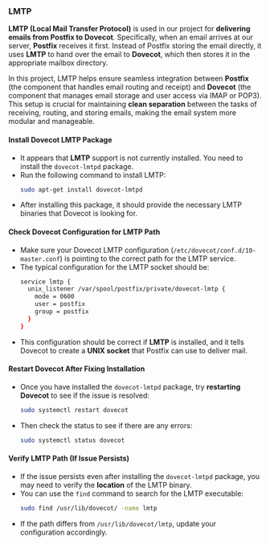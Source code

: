 ###  LMTP

**LMTP (Local Mail Transfer Protocol)** is used in our project for **delivering emails from Postfix to Dovecot**. Specifically, when an email arrives at our server, **Postfix** receives it first. Instead of Postfix storing the email directly, it uses **LMTP** to hand over the email to **Dovecot**, which then stores it in the appropriate mailbox directory.

In this project, LMTP helps ensure seamless integration between **Postfix** (the component that handles email routing and receipt) and **Dovecot** (the component that manages email storage and user access via IMAP or POP3). This setup is crucial for maintaining **clean separation** between the tasks of receiving, routing, and storing emails, making the email system more modular and manageable.


#### **Install Dovecot LMTP Package**
   - It appears that **LMTP** support is not currently installed. You need to install the `dovecot-lmtpd` package.
   - Run the following command to install LMTP:
     ```bash
     sudo apt-get install dovecot-lmtpd
     ```
   - After installing this package, it should provide the necessary LMTP binaries that Dovecot is looking for.

#### **Check Dovecot Configuration for LMTP Path**
   - Make sure your Dovecot LMTP configuration (`/etc/dovecot/conf.d/10-master.conf`) is pointing to the correct path for the LMTP service.
   - The typical configuration for the LMTP socket should be:
     ```bash
     service lmtp {
       unix_listener /var/spool/postfix/private/dovecot-lmtp {
         mode = 0600
         user = postfix
         group = postfix
       }
     }
     ```
   - This configuration should be correct if **LMTP** is installed, and it tells Dovecot to create a **UNIX socket** that Postfix can use to deliver mail.

#### **Restart Dovecot After Fixing Installation**
   - Once you have installed the `dovecot-lmtpd` package, try **restarting Dovecot** to see if the issue is resolved:
     ```bash
     sudo systemctl restart dovecot
     ```
   - Then check the status to see if there are any errors:
     ```bash
     sudo systemctl status dovecot
     ```

#### **Verify LMTP Path (If Issue Persists)**
   - If the issue persists even after installing the `dovecot-lmtpd` package, you may need to verify the **location** of the LMTP binary.
   - You can use the `find` command to search for the LMTP executable:
     ```bash
     sudo find /usr/lib/dovecot/ -name lmtp
     ```
   - If the path differs from `/usr/lib/dovecot/lmtp`, update your configuration accordingly.
 

